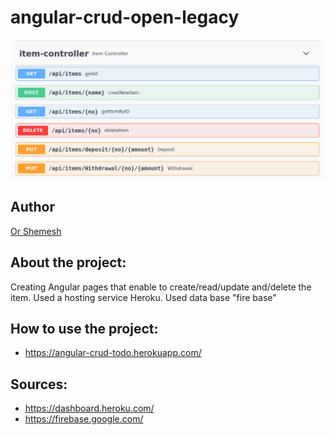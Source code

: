 # angular-crud-open-legacy
![image](https://raw.githubusercontent.com/OrShemesh1992/ItemsController-Spring-Boot/main/image/image_project.png)


## Author
 [Or Shemesh](https://github.com/OrShemesh1992)


## About the project:
  Creating Angular pages that enable to create/read/update and/delete the item. 
  Used a hosting service Heroku.
  Used data base "fire base"
 

## How to use the project:
 * https://angular-crud-todo.herokuapp.com/

## Sources:

* https://dashboard.heroku.com/
* https://firebase.google.com/
